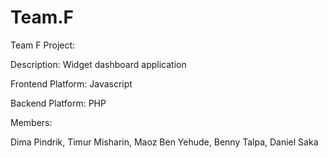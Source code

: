 # Team.F
Team F Project:

Description: Widget dashboard application

Frontend Platform: Javascript

Backend Platform: PHP

Members:

  Dima Pindrik,
  Timur Misharin,
  Maoz Ben Yehude,
  Benny Talpa,
  Daniel Saka
  
